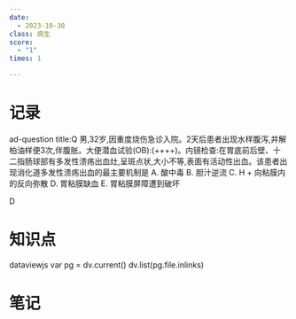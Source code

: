 ```yaml
---
date:
  - 2023-10-30
class: 病生
score:
  - "1"
times: 1

---
```



记录
==
ad-question
title:Q
男,32岁,因重度烧伤急诊入院。2天后患者出现水样腹泻,并解柏油样便3次,伴腹胀。大便潜血试验(OB):(++++)。内镜检查:在胃底前后壁、十二指肠球部有多发性溃疡出血灶,呈斑点状,大小不等,表面有活动性出血。该患者出现消化道多发性溃疡出血的最主要机制是
A. 酸中毒
B. 胆汁逆流
C. H + 向粘膜内的反向弥散
D. 胃粘膜缺血
E. 胃粘膜屏障遭到破坏



D


知识点
==
dataviewjs
var pg = dv.current()
dv.list(pg.file.inlinks)


笔记
==